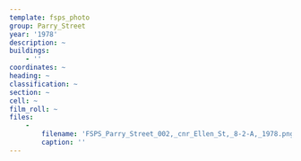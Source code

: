 ```yaml
---
template: fsps_photo
group: Parry_Street
year: '1978'
description: ~
buildings:
    - ''
coordinates: ~
heading: ~
classification: ~
section: ~
cell: ~
film_roll: ~
files:
    -
        filename: 'FSPS_Parry_Street_002,_cnr_Ellen_St,_8-2-A,_1978.png'
        caption: ''
---
```

